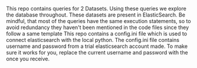 This repo contains queries for 2 Datasets. Using these queries we explore the database throughout. These datasets are present in ElasticSearch. Be mindful, that most of the queries have the same execution statements, so to avoid redundancy they haven't been mentioned in the code files since they follow a same template
This repo contains a config.ini file which is used to connect elasticsearch with the local python. The config.ini file contains username and password from a trial elasticsearch account made. To make sure it works for you, replace the current username and password with the once you receive.
